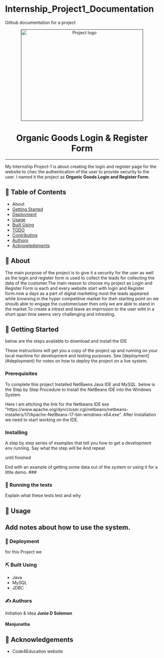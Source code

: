 # Internship_Project1_Documentation
Github documentation for a project
<p align="center">
  <a href="" rel="noopener">
 <img width=400px height=300px src="https://i.imgur.com/6wj0hh6.jpg" alt="Project logo"></a>
</p>
<h1 align="center">Organic Goods Login & Register Form</h1>
<hr style="border 1px gray>
<p align="center"> My Internship Project-1 is about creating the login and register page for the website to chec the authentication of the user to provide security to the user. I named it the project as <strong>Organic Goods Login and Register Form</strong>.
</p>
<h2>📝 Table of Contents</h2>
<ul>
                 <li>About<a href="#about"></a></li>
 <li><a href="#getting_started">Getting Started</a></li>
                               <li><a href="#deployment">Deployment</a></li> 
 <li><a href="#usage">Usage</li>
 <li><a href="#builtusing">Built Using</a></li>
 <li><a href="#todo">TODO</a></li>
 <li><a href="#contributing">Contributing</a></li>
 <li><a href="#authors">Authors</a></li>
 <li><a href="#acknowledgments">Acknowledgments</a></li>                        
</ul>
                               
 <h2>🧐 About<a href=""></a></h2>
 <p> The main purpose of the project is to give it a security for the user as well as the login and register form is used to collect the leads for collecting the data of the customer.The main reason to choose my project as Login and Register Form is each and every website start with login and Register form.now a days as a part of digital marketing most the leads appeared while browsing.in the hyper competitive market for theh starting point on we shoulb able to engage the customer/user then only we are able to stand in the market.To create a intrest and leave an imprrssion to the user wiht in a short span time seems very challenging and intresting.  </p>
<h2>🏁 Getting Started <a name = "getting_started"></a></h2>
                                                  <p>below are the steps available to download and install the IDE</p>
These instructions will get you a copy of the project up and running on your local machine for development and testing purposes. See [deployment](#deployment) for notes on how to deploy the project on a live system.
<h3>Prerequisites</h3>
<p>To complete this project Installed NetBaens Java IDE and MySQL.
    below is the Step by Step Procedure to Install the NetBeans IDE into the Windows System.</p>
<div>
Here i am attching the link for the Netbeans IDE exe "https://www.apache.org/dyn/closer.cgi/netbeans/netbeans-installers/17/Apache-NetBeans-17-bin-windows-x64.exe".
After Installation we need to start working on the IDE.
</div>
<h3>Installing</h3>
<p>A step by step series of examples that tell you how to get a development env running.
Say what the step will be
                                                  And repeat

until finished
</p>
End with an example of getting some data out of the system or using it for a little demo.
### <h3>🔧 Running the tests <a name = "tests"></a></h3>
Explain what these tests test and why
<h2>🎈 Usage <a name="usage"></a><h2>
Add notes about how to use the system.
<h3>🚀 Deployment <a name = "deployment"></a></h3>
                                        <p>for this Project we </p>
<h3>⛏️ Built Using <a href="built_using"></a></h3>
<ul>
 <li>Java</li>
 <li>MySQL</li>
 <li>JDBC</li>
                                        
</ul>
 <h3>✍️ Authors <a name = "authors"></a></h3>
                                   <P>Initiation & Idea <strong>Junie D Solemon</strong></p>
                                   <h4>Manjunatha</h4>
<h2>🎉 Acknowledgements <a name = "acknowledgement"></a></h2>
                                                  <ul> 
                                                   <li>Code4Education website</li></ul>

